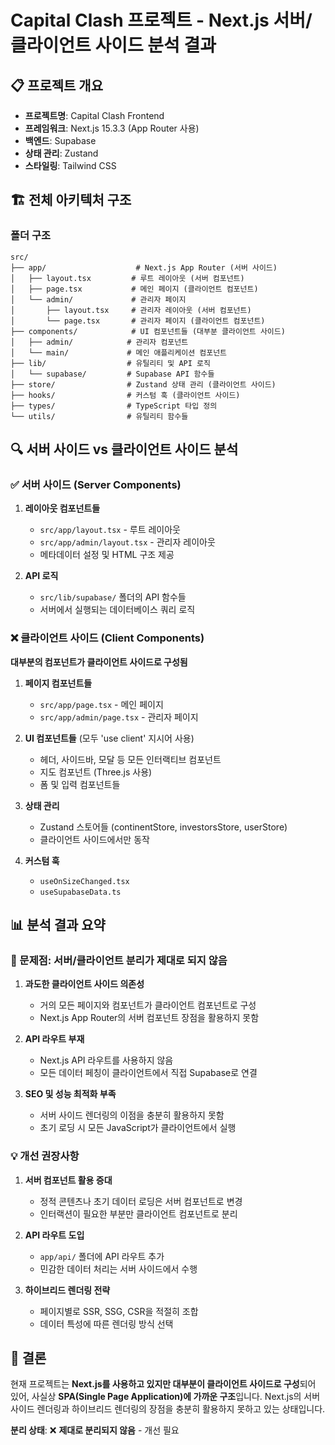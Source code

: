 # Capital Clash 프로젝트 - Next.js 서버/클라이언트 사이드 분석 결과

## 📋 프로젝트 개요
- **프로젝트명**: Capital Clash Frontend
- **프레임워크**: Next.js 15.3.3 (App Router 사용)
- **백엔드**: Supabase
- **상태 관리**: Zustand
- **스타일링**: Tailwind CSS

## 🏗️ 전체 아키텍처 구조

### 폴더 구조
```
src/
├── app/                    # Next.js App Router (서버 사이드)
│   ├── layout.tsx         # 루트 레이아웃 (서버 컴포넌트)
│   ├── page.tsx           # 메인 페이지 (클라이언트 컴포넌트)
│   └── admin/             # 관리자 페이지
│       ├── layout.tsx     # 관리자 레이아웃 (서버 컴포넌트)
│       └── page.tsx       # 관리자 페이지 (클라이언트 컴포넌트)
├── components/            # UI 컴포넌트들 (대부분 클라이언트 사이드)
│   ├── admin/            # 관리자 컴포넌트
│   └── main/             # 메인 애플리케이션 컴포넌트
├── lib/                  # 유틸리티 및 API 로직
│   └── supabase/         # Supabase API 함수들
├── store/                # Zustand 상태 관리 (클라이언트 사이드)
├── hooks/                # 커스텀 훅 (클라이언트 사이드)
├── types/                # TypeScript 타입 정의
└── utils/                # 유틸리티 함수들
```

## 🔍 서버 사이드 vs 클라이언트 사이드 분석

### ✅ 서버 사이드 (Server Components)
1. **레이아웃 컴포넌트들**
   - `src/app/layout.tsx` - 루트 레이아웃
   - `src/app/admin/layout.tsx` - 관리자 레이아웃
   - 메타데이터 설정 및 HTML 구조 제공

2. **API 로직**
   - `src/lib/supabase/` 폴더의 API 함수들
   - 서버에서 실행되는 데이터베이스 쿼리 로직

### ❌ 클라이언트 사이드 (Client Components)
**대부분의 컴포넌트가 클라이언트 사이드로 구성됨**

1. **페이지 컴포넌트들**
   - `src/app/page.tsx` - 메인 페이지
   - `src/app/admin/page.tsx` - 관리자 페이지

2. **UI 컴포넌트들** (모두 'use client' 지시어 사용)
   - 헤더, 사이드바, 모달 등 모든 인터랙티브 컴포넌트
   - 지도 컴포넌트 (Three.js 사용)
   - 폼 및 입력 컴포넌트들

3. **상태 관리**
   - Zustand 스토어들 (continentStore, investorsStore, userStore)
   - 클라이언트 사이드에서만 동작

4. **커스텀 훅**
   - `useOnSizeChanged.tsx`
   - `useSupabaseData.ts`

## 📊 분석 결과 요약

### 🔴 문제점: 서버/클라이언트 분리가 제대로 되지 않음

1. **과도한 클라이언트 사이드 의존성**
   - 거의 모든 페이지와 컴포넌트가 클라이언트 컴포넌트로 구성
   - Next.js App Router의 서버 컴포넌트 장점을 활용하지 못함

2. **API 라우트 부재**
   - Next.js API 라우트를 사용하지 않음
   - 모든 데이터 페칭이 클라이언트에서 직접 Supabase로 연결

3. **SEO 및 성능 최적화 부족**
   - 서버 사이드 렌더링의 이점을 충분히 활용하지 못함
   - 초기 로딩 시 모든 JavaScript가 클라이언트에서 실행

### 💡 개선 권장사항

1. **서버 컴포넌트 활용 증대**
   - 정적 콘텐츠나 초기 데이터 로딩은 서버 컴포넌트로 변경
   - 인터랙션이 필요한 부분만 클라이언트 컴포넌트로 분리

2. **API 라우트 도입**
   - `app/api/` 폴더에 API 라우트 추가
   - 민감한 데이터 처리는 서버 사이드에서 수행

3. **하이브리드 렌더링 전략**
   - 페이지별로 SSR, SSG, CSR을 적절히 조합
   - 데이터 특성에 따른 렌더링 방식 선택

## 🎯 결론

현재 프로젝트는 **Next.js를 사용하고 있지만 대부분이 클라이언트 사이드로 구성**되어 있어, 사실상 **SPA(Single Page Application)에 가까운 구조**입니다. Next.js의 서버 사이드 렌더링과 하이브리드 렌더링의 장점을 충분히 활용하지 못하고 있는 상태입니다.

**분리 상태**: ❌ **제대로 분리되지 않음** - 개선 필요